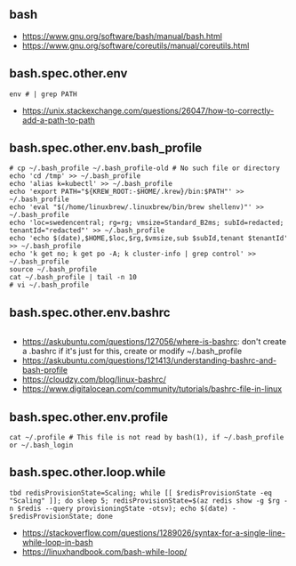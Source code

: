## bash

- https://www.gnu.org/software/bash/manual/bash.html
- https://www.gnu.org/software/coreutils/manual/coreutils.html

## bash.spec.other.env

```
env # | grep PATH
```
- https://unix.stackexchange.com/questions/26047/how-to-correctly-add-a-path-to-path

## bash.spec.other.env.bash_profile

```
# cp ~/.bash_profile ~/.bash_profile-old # No such file or directory
echo 'cd /tmp' >> ~/.bash_profile
echo 'alias k=kubectl' >> ~/.bash_profile
echo 'export PATH="${KREW_ROOT:-$HOME/.krew}/bin:$PATH"' >> ~/.bash_profile
echo 'eval "$(/home/linuxbrew/.linuxbrew/bin/brew shellenv)"' >> ~/.bash_profile
echo 'loc=swedencentral; rg=rg; vmsize=Standard_B2ms; subId=redacted; tenantId="redacted"' >> ~/.bash_profile
echo 'echo $(date),$HOME,$loc,$rg,$vmsize,sub $subId,tenant $tenantId' >> ~/.bash_profile
echo 'k get no; k get po -A; k cluster-info | grep control' >> ~/.bash_profile
source ~/.bash_profile
cat ~/.bash_profile | tail -n 10
# vi ~/.bash_profile
```

## bash.spec.other.env.bashrc

```

```

- https://askubuntu.com/questions/127056/where-is-bashrc: don't create a .bashrc if it's just for this, create or modify ~/.bash_profile
- https://askubuntu.com/questions/121413/understanding-bashrc-and-bash-profile
- https://cloudzy.com/blog/linux-bashrc/
- https://www.digitalocean.com/community/tutorials/bashrc-file-in-linux

## bash.spec.other.env.profile

```
cat ~/.profile # This file is not read by bash(1), if ~/.bash_profile or ~/.bash_login
```

## bash.spec.other.loop.while

```
tbd redisProvisionState=Scaling; while [[ $redisProvisionState -eq "Scaling" ]]; do sleep 5; redisProvisionState=$(az redis show -g $rg -n $redis --query provisioningState -otsv); echo $(date) - $redisProvisionState; done
```

- https://stackoverflow.com/questions/1289026/syntax-for-a-single-line-while-loop-in-bash
- https://linuxhandbook.com/bash-while-loop/
